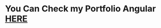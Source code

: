 
<h1>You Can Check my  Portfolio Angular  <a href="https://mohamedikbel.github.io/Resume/" >HERE </a> </h1> 
